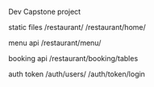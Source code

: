Dev Capstone project

static files
/restaurant/
/restaurant/home/

menu api
/restaurant/menu/

booking api
/restaurant/booking/tables

auth token
/auth/users/
/auth/token/login